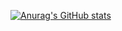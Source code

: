 [![Anurag's GitHub stats](https://github-readme-stats.vercel.app/api?username=joaocarnielfonseca&show_icons=true&theme=gotham)](https://github.com/anuraghazra/github-readme-stats)

